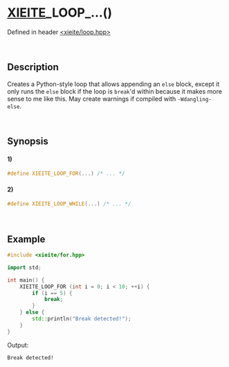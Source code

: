 # [XIEITE](../../macros.md)\_LOOP\_...\(\)
Defined in header [<xieite/loop.hpp>](../../../src/macros/loop.hpp)

&nbsp;

## Description
Creates a Python-style loop that allows appending an `else` block, except it only runs the `else` block if the loop is `break`'d within because it makes more sense to me like this. May create warnings if compiled with `-Wdangling-else`.

&nbsp;

## Synopsis
#### 1)
```cpp
#define XIEITE_LOOP_FOR(...) /* ... */
```
#### 2)
```cpp
#define XIEITE_LOOP_WHILE(...) /* ... */
```

&nbsp;

## Example
```cpp
#include <xieite/for.hpp>

import std;

int main() {
    XIEITE_LOOP_FOR (int i = 0; i < 10; ++i) {
        if (i == 5) {
            break;
        }
    } else {
        std::println("Break detected!");
    }
}
```
Output:
```
Break detected!
```
